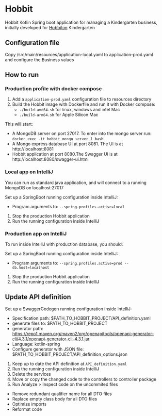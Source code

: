 # Hobbit

Hobbit Kotlin Spring boot application for managing a Kindergarten business, initially developed
for [Hobbiton](http://www.hobbiton.es) Kindergarten

## Configuration file

Copy /src/main/resources/application-local.yaml to application-prod.yaml and configure the Business values

## How to run

### Production profile with docker compose

1. Add a `application-prod.yaml` configuration file to resources directory
2. Build the Hobbit image with Dockerfile and run it with Docker compose:
   - `./build-amd64.sh` for linux, windows and intel Mac
   - `./build-arm64.sh` for Apple Silicon Mac

This will start:

- A MongoDB server on port 27017. To enter into the mongo server run: `docker exec -it hobbit_mongo_server_1 bash`
- A Mongo express database UI at port 8081. The UI is at http://localhost:8081
- Hobbit application at port 8080.The Swagger UI is at http://localhost:8080/swagger-ui.html

### Local app on IntelliJ

You can run as standard java application, and will connect to a running MongoDB on localhost:27017

Set up a SpringBoot running configuration inside IntelliJ:

- Program arguments to: `--spring.profiles.active=local`

1. Stop the production Hobbit application
1. Run the running configuration inside IntelliJ

### Production app on IntelliJ

To run inside IntelliJ with production database, you should:

Set up a SpringBoot running configuration inside IntelliJ:

- Program arguments to: `--spring.profiles.active=prod --db.host=localhost`

1. Stop the production Hobbit application
1. Run the running configuration inside IntelliJ


## Update API definition

Set up a SwaggerCodegen running configuration inside IntelliJ:

- Specification path: $PATH_TO_HOBBIT_PROJECT/API_definition.yaml
- generate files to: $PATH_TO_HOBBIT_PROJECT
- generator
  path: https://repo1.maven.org/maven2/org/openapitools/openapi-generator-cli/4.3.1/openapi-generator-cli-4.3.1.jar
- Language: kotlin-spring
- Configure generator with JSON file: $PATH_TO_HOBBIT_PROJECT/API_definition_options.json

1. Keep up to date the API definition at `API_definition.yaml`
1. Run the running configuration inside IntelliJ
1. Delete the services
1. Move or copy the changed code to the controllers to controller package
1. Run Analyze > Inspect code on the uncommited files

- Remove redundant qualifier name for all DTO files
- Replace empty class body for all DTO files
- Optimize imports
- Reformat code
  
